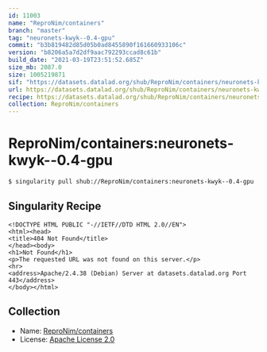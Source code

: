 ```yaml
---
id: 11003
name: "ReproNim/containers"
branch: "master"
tag: "neuronets-kwyk--0.4-gpu"
commit: "b3b819482d85d05b0ad8455890f161660933106c"
version: "b8206a5a7d2df9aac792293ccad8c61b"
build_date: "2021-03-19T23:51:52.685Z"
size_mb: 2087.0
size: 1005219871
sif: "https://datasets.datalad.org/shub/ReproNim/containers/neuronets-kwyk--0.4-gpu/2021-03-19-b3b81948-b8206a5a/b8206a5a7d2df9aac792293ccad8c61b.sif"
url: https://datasets.datalad.org/shub/ReproNim/containers/neuronets-kwyk--0.4-gpu/2021-03-19-b3b81948-b8206a5a/
recipe: https://datasets.datalad.org/shub/ReproNim/containers/neuronets-kwyk--0.4-gpu/2021-03-19-b3b81948-b8206a5a/Singularity
collection: ReproNim/containers
---
```


# ReproNim/containers:neuronets-kwyk--0.4-gpu

```bash
$ singularity pull shub://ReproNim/containers:neuronets-kwyk--0.4-gpu
```

## Singularity Recipe

```singularity
<!DOCTYPE HTML PUBLIC "-//IETF//DTD HTML 2.0//EN">
<html><head>
<title>404 Not Found</title>
</head><body>
<h1>Not Found</h1>
<p>The requested URL was not found on this server.</p>
<hr>
<address>Apache/2.4.38 (Debian) Server at datasets.datalad.org Port 443</address>
</body></html>
```

## Collection

 - Name: [ReproNim/containers](https://github.com/ReproNim/containers)
 - License: [Apache License 2.0](https://api.github.com/licenses/apache-2.0)

